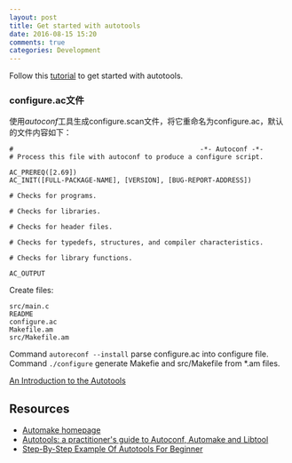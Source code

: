```yaml
---
layout: post
title: Get started with autotools
date: 2016-08-15 15:20
comments: true
categories: Development
---
```


Follow this [tutorial](https://www.gnu.org/software/automake/manual/html_node/Hello-World.html#Hello-World) to get started with autotools.

### configure.ac文件
使用*autoconf*工具生成configure.scan文件，将它重命名为configure.ac，默认的文件内容如下：

    #                                               -*- Autoconf -*-
    # Process this file with autoconf to produce a configure script.

    AC_PREREQ([2.69])
    AC_INIT([FULL-PACKAGE-NAME], [VERSION], [BUG-REPORT-ADDRESS])

    # Checks for programs.

    # Checks for libraries.

    # Checks for header files.

    # Checks for typedefs, structures, and compiler characteristics.

    # Checks for library functions.

    AC_OUTPUT

Create files:

    src/main.c
    README
    configure.ac
    Makefile.am
    src/Makefile.am

Command `autoreconf --install` parse configure.ac into configure file.
Command `./configure` generate Makefie and src/Makefile from *.am files.

[An Introduction to the Autotools](https://www.gnu.org/software/automake/manual/html_node/Autotools-Introduction.html#Autotools-Introduction)


## Resources

* [Automake homepage](https://www.gnu.org/software/automake/)
* [Autotools: a practitioner's guide to Autoconf, Automake and Libtool](http://freesoftwaremagazine.com/books/autotools_a_guide_to_autoconf_automake_libtool/)
* [Step-By-Step Example Of Autotools For Beginner](http://www.aireadfun.com/blog/2012/12/03/study-automake/)

